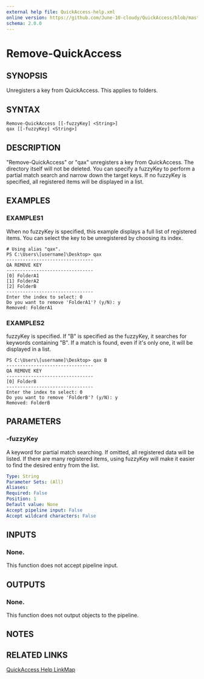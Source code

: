 ```yaml
---
external help file: QuickAccess-help.xml
online version: https://github.com/June-10-cloudy/QuickAccess/blob/master/docs/en-US/QuickAccess-help.xml
schema: 2.0.0
---
```

# Remove-QuickAccess
## SYNOPSIS
Unregisters a key from QuickAccess. This applies to folders.
## SYNTAX
```
Remove-QuickAccess [[-fuzzyKey] <String>]
qax [[-fuzzyKey] <String>]
```
## DESCRIPTION
"Remove-QuickAccess" or "qax" unregisters a key from QuickAccess.
The directory itself will not be deleted.
You can specify a fuzzyKey to perform a partial match search and narrow down the target keys.
If no fuzzyKey is specified, all registered items will be displayed in a list.
## EXAMPLES
### EXAMPLES1
When no fuzzyKey is specified, this example displays a full list of registered items.
You can select the key to be unregistered by choosing its index.
```
# Using alias "qax".
PS C:\Users\[username]\Desktop> qax
--------------------------------
QA REMOVE KEY
--------------------------------
[0] FolderA1
[1] FolderA2
[2] FolderB
--------------------------------
Enter the index to select: 0
Do you want to remove 'FolderA1'? (y/N): y
Removed: FolderA1
```
### EXAMPLES2
fuzzyKey is specified.
If "B" is specified as the fuzzyKey, it searches for keywords containing "B".
If a match is found, even if it's only one, it will be displayed in a list.
```
PS C:\Users\[username]\Desktop> qax B
--------------------------------
QA REMOVE KEY
--------------------------------
[0] FolderB
--------------------------------
Enter the index to select: 0
Do you want to remove 'FolderB'? (y/N): y
Removed: FolderB
```
## PARAMETERS
### -fuzzyKey
A keyword for partial match searching.
If omitted, all registered data will be listed.
If there are many registered items, using fuzzyKey will make it easier to find the desired entry from the list.
```yaml
Type: String
Parameter Sets: (All)
Aliases:
Required: False
Position: 1
Default value: None
Accept pipeline input: False
Accept wildcard characters: False
```
## INPUTS
### None. 
This function does not accept pipeline input.
## OUTPUTS
### None. 
This function does not output objects to the pipeline.
## NOTES
## RELATED LINKS
[QuickAccess Help LinkMap](https://github.com/June-10-cloudy/QuickAccess/blob/master/README.md)
